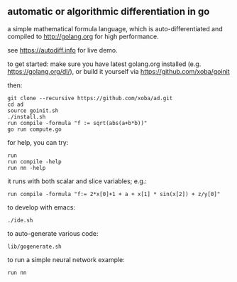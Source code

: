automatic or algorithmic differentiation in go
----------------------------------------------

a simple mathematical formula language, which is auto-differentiated
and compiled to http://golang.org for high performance.

see https://autodiff.info for live demo.

to get started: make sure you have latest golang.org installed
(e.g. https://golang.org/dl/), or build it yourself via
https://github.com/xoba/goinit

then:

    git clone --recursive https://github.com/xoba/ad.git
    cd ad
    source goinit.sh
    ./install.sh
    run compile -formula "f := sqrt(abs(a+b*b))"
    go run compute.go

for help, you can try:

    run
    run compile -help
    run nn -help

it runs with both scalar and slice variables; e.g.:

    run compile -formula "f:= 2*x[0]+1 + a + x[1] * sin(x[2]) + z/y[0]"

to develop with emacs:

    ./ide.sh

to auto-generate various code:

    lib/gogenerate.sh

to run a simple neural network example:

    run nn

